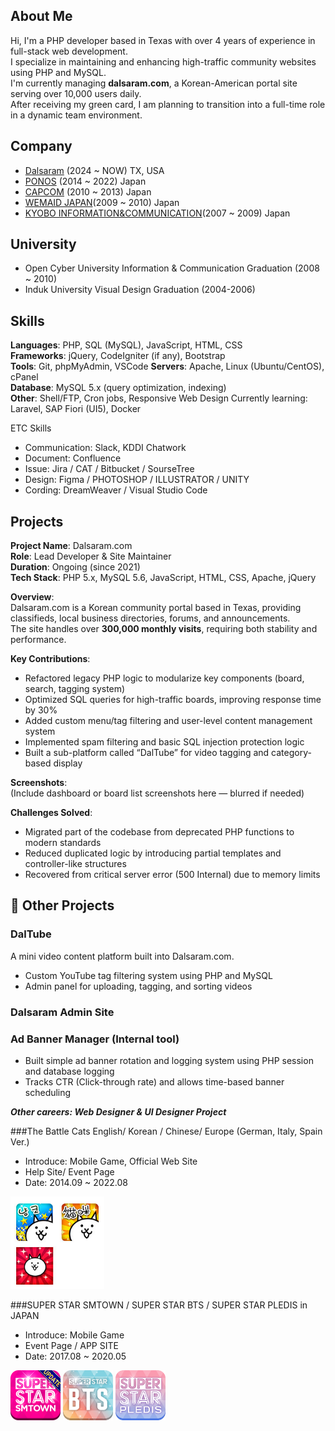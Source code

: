 ## About Me
Hi, I'm a PHP developer based in Texas with over 4 years of experience in full-stack web development.  
I specialize in maintaining and enhancing high-traffic community websites using PHP and MySQL.  
I'm currently managing **dalsaram.com**, a Korean-American portal site serving over 10,000 users daily.  
After receiving my green card, I am planning to transition into a full-time role in a dynamic team environment.

## Company
- [Dalsaram](https://dalsaram.com/) (2024 ~ NOW) TX, USA
- [PONOS](https://www.ponos.jp/) (2014 ~ 2022) Japan
- [CAPCOM](https://www.capcom.co.jp/) (2010 ~ 2013) Japan
- [WEMAID JAPAN](http://www.wemadeonline.co.jp/)(2009 ~ 2010) Japan
- [KYOBO INFORMATION&COMMUNICATION](https://www.kico.co.jp/)(2007 ~ 2009)  Japan

## University
- Open Cyber University Information & Communication Graduation (2008 ~ 2010)
- Induk University Visual Design Graduation (2004-2006)

## Skills
**Languages**: PHP, SQL (MySQL), JavaScript, HTML, CSS  
**Frameworks**: jQuery, CodeIgniter (if any), Bootstrap  
**Tools**: Git, phpMyAdmin, VSCode 
**Servers**: Apache, Linux (Ubuntu/CentOS), cPanel  
**Database**: MySQL 5.x (query optimization, indexing)  
**Other**: Shell/FTP, Cron jobs, Responsive Web Design
Currently learning: Laravel, SAP Fiori (UI5), Docker

ETC Skills
- Communication: Slack, KDDI Chatwork
- Document: Confluence
- Issue: Jira / CAT / Bitbucket / SourseTree
- Design: Figma / PHOTOSHOP / ILLUSTRATOR / UNITY
- Cording: DreamWeaver / Visual Studio Code

## Projects
**Project Name**: Dalsaram.com  
**Role**: Lead Developer & Site Maintainer  
**Duration**: Ongoing (since 2021)  
**Tech Stack**: PHP 5.x, MySQL 5.6, JavaScript, HTML, CSS, Apache, jQuery  

**Overview**:  
Dalsaram.com is a Korean community portal based in Texas, providing classifieds, local business directories, forums, and announcements.  
The site handles over **300,000 monthly visits**, requiring both stability and performance.

**Key Contributions**:
- Refactored legacy PHP logic to modularize key components (board, search, tagging system)
- Optimized SQL queries for high-traffic boards, improving response time by 30%
- Added custom menu/tag filtering and user-level content management system
- Implemented spam filtering and basic SQL injection protection logic
- Built a sub-platform called “DalTube” for video tagging and category-based display

**Screenshots**:  
(Include dashboard or board list screenshots here — blurred if needed)

**Challenges Solved**:
- Migrated part of the codebase from deprecated PHP functions to modern standards
- Reduced duplicated logic by introducing partial templates and controller-like structures
- Recovered from critical server error (500 Internal) due to memory limits

## 📂 Other Projects
### DalTube
A mini video content platform built into Dalsaram.com.
- Custom YouTube tag filtering system using PHP and MySQL
- Admin panel for uploading, tagging, and sorting videos

### Dalsaram Admin Site

### Ad Banner Manager (Internal tool)
- Built simple ad banner rotation and logging system using PHP session and database logging
- Tracks CTR (Click-through rate) and allows time-based banner scheduling


***Other careers: Web Designer & UI Designer Project***

###The Battle Cats English/ Korean / Chinese/ Europe (German, Italy, Spain Ver.)
- Introduce: Mobile Game, Official Web Site
- Help Site/ Event Page
- Date: 2014.09 ~ 2022.08

<img src='./battlecat_icons.jpg' width="150" />

###SUPER STAR SMTOWN / SUPER STAR BTS / SUPER STAR PLEDIS in JAPAN
- Introduce: Mobile Game
- Event Page / APP SITE
- Date: 2017.08 ~ 2020.05

<img src='./ssm_icon.png' width="80" />
<img src='./ssb_icon.png' width="80" />
<img src='./ssp_icon.png' width="80" />
